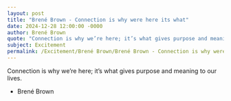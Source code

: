 ```yaml
---
layout: post
title: "Brené Brown - Connection is why were here its what"
date: 2024-12-28 12:00:00 -0000
author: Brené Brown
quote: "Connection is why we’re here; it’s what gives purpose and meaning to our lives."
subject: Excitement
permalink: /Excitement/Brené Brown/Brené Brown - Connection is why were here its what
---
```


Connection is why we’re here; it’s what gives purpose and meaning to our lives.

- Brené Brown
